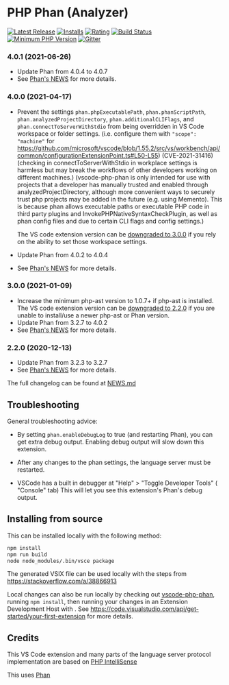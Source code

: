 # PHP Phan (Analyzer)

[![Latest Release](https://vsmarketplacebadge.apphb.com/version-short/TysonAndre.php-phan.svg)](https://marketplace.visualstudio.com/items?itemName=TysonAndre.php-phan) [![Installs](https://vsmarketplacebadge.apphb.com/installs/TysonAndre.php-phan.svg)](https://marketplace.visualstudio.com/items?itemName=TysonAndre.php-phan) [![Rating](https://vsmarketplacebadge.apphb.com/rating-short/TysonAndre.php-phan.svg)](https://marketplace.visualstudio.com/items?itemName=TysonAndre.php-phan) [![Build Status](https://travis-ci.org/TysonAndre/vscode-php-phan.svg?branch=master)](https://travis-ci.org/TysonAndre/vscode-php-phan) [![Minimum PHP Version](https://img.shields.io/badge/php-%3E=7.2-8892BF.svg)](https://php.net/) [![Gitter](https://badges.gitter.im/phan/phan.svg)](https://gitter.im/phan/phan?utm_source=badge&utm_medium=badge&utm_campaign=pr-badge)

### 4.0.1 (2021-06-26)

- Update Phan from 4.0.4 to 4.0.7
- See [Phan's NEWS](https://github.com/phan/phan/blob/4.0.7/NEWS.md) for more details.

### 4.0.0 (2021-04-17)

- Prevent the settings `phan.phpExecutablePath`, `phan.phanScriptPath`, `phan.analyzedProjectDirectory`, `phan.additionalCLIFlags`, and `phan.connectToServerWithStdio` from being overridden in VS Code workspace or folder settings. (i.e. configure them with `"scope": "machine"` for https://github.com/microsoft/vscode/blob/1.55.2/src/vs/workbench/api/common/configurationExtensionPoint.ts#L50-L55) (CVE-2021-31416)
  (checking in connectToServerWithStdio in workplace settings is harmless but may break the workflows of other developers working on different machines.)
  (vscode-php-phan is only intended for use with projects that a developer has manually trusted and enabled through analyzedProjectDirectory, although more convenient ways to securely trust php projects may be added in the future (e.g. using Memento). This is because phan allows executable paths or executable PHP code in third party plugins and InvokePHPNativeSyntaxCheckPlugin, as well as phan config files and due to certain CLI flags and config settings.)

  The VS code extension version can be [downgraded to 3.0.0](https://code.visualstudio.com/updates/v1_30#_install-previous-versions) if you rely on the ability to set those workspace settings.
- Update Phan from 4.0.2 to 4.0.4
- See [Phan's NEWS](https://github.com/phan/phan/blob/4.0.4/NEWS.md) for more details.

### 3.0.0 (2021-01-09)

- Increase the minimum php-ast version to 1.0.7+ if php-ast is installed.
  The VS code extension version can be [downgraded to 2.2.0](https://code.visualstudio.com/updates/v1_30#_install-previous-versions) if you are unable to install/use a newer php-ast or Phan version.
- Update Phan from 3.2.7 to 4.0.2
- See [Phan's NEWS](https://github.com/phan/phan/blob/4.0.2/NEWS.md) for more details.

### 2.2.0 (2020-12-13)

- Update Phan from 3.2.3 to 3.2.7
- See [Phan's NEWS](https://github.com/phan/phan/blob/3.2.7/NEWS.md) for more details.

The full changelog can be found at [NEWS.md](https://github.com/TysonAndre/vscode-php-phan/blob/master/NEWS.md)

## Troubleshooting

General troubleshooting advice:

- By setting `phan.enableDebugLog` to true (and restarting Phan), you can get extra debug output.
  Enabling debug output will slow down this extension.

- After any changes to the phan settings, the language server must be restarted.

- VSCode has a built in debugger at "Help" > "Toggle Developer Tools" ( "Console" tab)
  This will let you see this extension's Phan's debug output.

## Installing from source

This can be installed locally with the following method:

```bash
npm install
npm run build
node node_modules/.bin/vsce package
```

The generated VSIX file can be used locally with the steps from https://stackoverflow.com/a/38866913

Local changes can also be run locally by checking out [vscode-php-phan](https://github.com/TysonAndre/vscode-php-phan), running `npm install`, then running your changes in an Extension Development Host with <F5>. See https://code.visualstudio.com/api/get-started/your-first-extension for more details.

## Credits

This VS Code extension and many parts of the language server protocol implementation are based on [PHP IntelliSense](https://github.com/felixfbecker/vscode-php-intellisense)

This uses [Phan](https://github.com/phan/phan)
